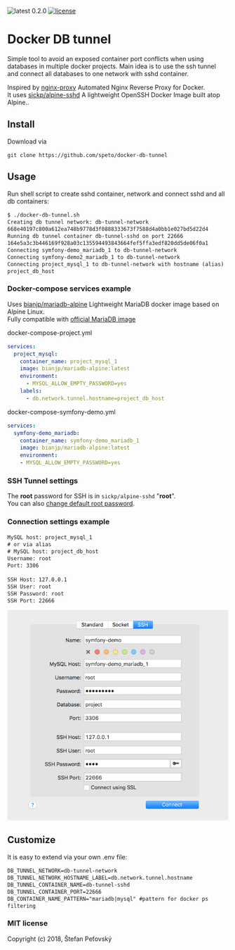 ![latest 0.2.0](https://img.shields.io/badge/latest-0.2.0-green.svg?style=flat)
[![license](https://img.shields.io/github/license/speto/docker-db-tunnel.svg?maxAge=2592000)](https://opensource.org/licenses/MIT)

# Docker DB tunnel

Simple tool to avoid an exposed container port conflicts when using databases in multiple docker projects. 
Main idea is to use the ssh tunnel and connect all databases to one network with sshd container.  


Inspired by [nginx-proxy](https://github.com/jwilder/nginx-proxy) Automated Nginx Reverse Proxy for Docker.  
It uses [sickp/alpine-sshd](https://hub.docker.com/r/sickp/alpine-sshd/) A lightweight OpenSSH Docker Image built atop Alpine..

## Install

Download via

```shell
git clone https://github.com/speto/docker-db-tunnel
```

## Usage

Run shell script to create sshd container, network and connect sshd and all db containers:

```shell
$ ./docker-db-tunnel.sh
Creating db tunnel network: db-tunnel-network
668e40197c800a612ea748b9778d3f0888333673f7588d4a0bb1e027bd5d22d4
Running db tunnel container db-tunnel-sshd on port 22666
164e5a3c3b446169f928a03c135594493843664fef5ffa3edf820dd5de06f0a1
Connecting symfony-demo_mariadb_1 to db-tunnel-network
Connecting symfony-demo2_mariadb_1 to db-tunnel-network
Connecting project_mysql_1 to db-tunnel-network with hostname (alias) project_db_host
```

### Docker-compose services example

Uses [bianjp/mariadb-alpine](https://hub.docker.com/r/bianjp/mariadb-alpine/) Lightweight MariaDB docker image based on Alpine Linux.  
Fully compatible with [official MariaDB image](https://hub.docker.com/_/mariadb/)

docker-compose-project.yml
```yaml
services:
  project_mysql:
    container_name: project_mysql_1
    image: bianjp/mariadb-alpine:latest
    environment:
      - MYSQL_ALLOW_EMPTY_PASSWORD=yes
    labels:
      - db.network.tunnel.hostname=project_db_host
```

docker-compose-symfony-demo.yml
```yaml
services:
  symfony-demo_mariadb:
    container_name: symfony-demo_mariadb_1
    image: bianjp/mariadb-alpine:latest
    environment:
    - MYSQL_ALLOW_EMPTY_PASSWORD=yes
```

### SSH Tunnel settings
The **root** password for SSH is in `sickp/alpine-sshd` "**root**".  
You can also [change default root password](https://github.com/sickp/docker-alpine-sshd#change-root-password).

### Connection settings example

```
MySQL host: project_mysql_1 
# or via alias 
# MySQL host: project_db_host
Username: root
Port: 3306

SSH Host: 127.0.0.1
SSH User: root
SSH Password: root
SSH Port: 22666
```

![Sequel Pro screenshot](./docker-db-tunnel.png)

## Customize

It is easy to extend via your own .env file:

```dotenv
DB_TUNNEL_NETWORK=db-tunnel-network
DB_TUNNEL_NETWORK_HOSTNAME_LABEL=db.network.tunnel.hostname
DB_TUNNEL_CONTAINER_NAME=db-tunnel-sshd
DB_TUNNEL_CONTAINER_PORT=22666
DB_CONTAINER_NAME_PATTERN="mariadb|mysql" #pattern for docker ps filtering
```

### MIT license

Copyright (c) 2018, Štefan Peťovský